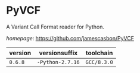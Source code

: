 # PyVCF

A Variant Call Format reader for Python.

*homepage*: <https://github.com/jamescasbon/PyVCF>

version | versionsuffix | toolchain
--------|---------------|----------
``0.6.8`` | ``-Python-2.7.16`` | ``GCC/8.3.0``
